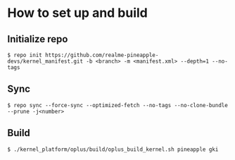 # How to set up and build
## Initialize repo
```$ repo init https://github.com/realme-pineapple-devs/kernel_manifest.git -b <branch> -m <manifest.xml> --depth=1 --no-tags```
## Sync
```$ repo sync --force-sync --optimized-fetch --no-tags --no-clone-bundle --prune -j<number>```
## Build
```$ ./kernel_platform/oplus/build/oplus_build_kernel.sh pineapple gki```
